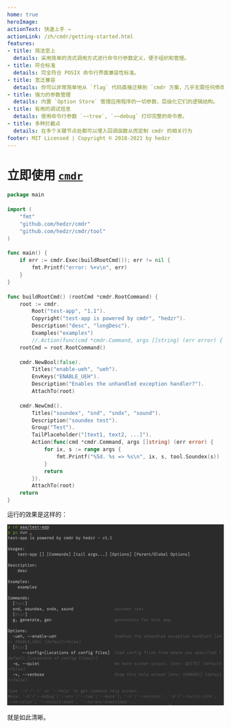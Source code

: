 ```yaml
---
home: true
heroImage: 
actionText: 快速上手 →
actionLink: /zh/cmdr/getting-started.html
features:
- title: 简洁至上
  details: 采用简单的流式调用方式进行命令行参数定义，便于组织和管理。
- title: 符合标准
  details: 完全符合 POSIX 命令行界面兼容性标准。
- title: 宽泛兼容
  details: 你可以非常简单地从 `flag` 代码直接迁移到 `cmdr 方案，几乎无需任何修改。
- title: 强力的参数管理
  details: 内置 `Option Store` 管理应用程序的一切参数，层级化它们的逻辑结构。
- title: 有用的调试信息
  details: 使用命令行参数 `~~tree`, `~~debug` 打印完整的命令表。
- title: 多种拦截点
  details: 在多个关键节点处都可以埋入回调函数从而定制 cmdr 的相关行为
footer: MIT Licensed | Copyright © 2018-2021 by hedzr
---
```


# 立即使用 [`cmdr`](https://github.com/hedzr/cmdr)

```go
package main

import (
	"fmt"
	"github.com/hedzr/cmdr"
	"github.com/hedzr/cmdr/tool"
)

func main() {
	if err := cmdr.Exec(buildRootCmd()); err != nil {
		fmt.Printf("error: %+v\n", err)
	}
}

func buildRootCmd() (rootCmd *cmdr.RootCommand) {
	root := cmdr.
		Root("test-app", "1.1").
		Copyright("test-app is powered by cmdr", "hedzr").
		Description("desc", "longDesc").
		Examples("examples")
		//.Action(func(cmd *cmdr.Command, args []string) (err error) { return; )
	rootCmd = root.RootCommand()

	cmdr.NewBool(false).
		Titles("enable-ueh", "ueh").
		EnvKeys("ENABLE_UEH").
		Description("Enables the unhandled exception handler?").
		AttachTo(root)

	cmdr.NewCmd().
		Titles("soundex", "snd", "sndx", "sound").
		Description("soundex test").
		Group("Test").
		TailPlaceholder("[text1, text2, ...]").
		Action(func(cmd *cmdr.Command, args []string) (err error) {
			for ix, s := range args {
				fmt.Printf("%5d. %s => %s\n", ix, s, tool.Soundex(s))
			}
			return
		}).
		AttachTo(root)
	return
}
```

运行的效果是这样的：

![image-20210920154132341](https://raw.githubusercontent.com/hzimg/blog-pics/master/uPic/image-20210920154132341.png)

就是如此清晰。

